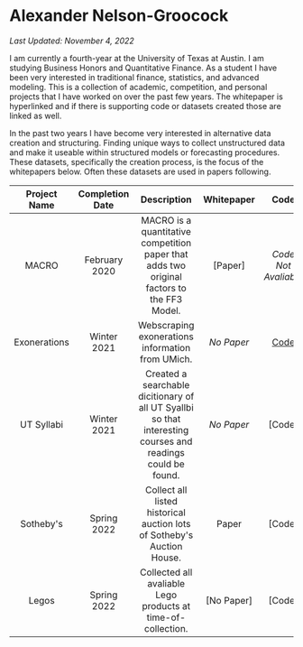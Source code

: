 # Alexander Nelson-Groocock
*Last Updated: November 4, 2022*

I am currently a fourth-year at the University of Texas at Austin. I am studying Business Honors and Quantitative Finance. As a student I have been very interested in traditional finance, statistics, and advanced modeling. This is a collection of academic, competition, and personal projects that I have worked on over the past few years. The whitepaper is hyperlinked and if there is supporting code or datasets created those are linked as well.

In the past two years I have become very interested in alternative data creation and structuring. Finding unique ways to collect unstructured data and make it useable within structured models or forecasting procedures. These datasets, specifically the creation process, is the focus of the whitepapers below. Often these datasets are used in papers following. 


| **Project Name**         | **Completion Date**         | **Description**         | **Whitepaper**         |  **Code**        |  **Dataset**        |
|:--------------------:|:--------------------:|:--------------------:|:--------------------:|:--------------------:|:--------------------:|
| MACRO | February 2020 | MACRO is a quantitative competition paper that adds two original factors to the FF3 Model. | [Paper] | *Code Not Avaliable* | *No Dataset* |
| Exonerations | Winter 2021 | Webscraping exonerations information from UMich. | *No Paper* | [Code](https://github.com/aong2001/home/tree/main/Exonerations) | [Dataset] |
| UT Syllabi | Winter 2021 | Created a searchable dicitionary of all UT Syallbi so that interesting courses and readings could be found. | *No Paper* | [Code] | [Dataset] |
| Sotheby's | Spring 2022 | Collect all listed historical auction lots of Sotheby's Auction House. | Paper | [Code] | [Dataset] |
| Legos | Spring 2022 | Collected all avaliable Lego products at time-of-collection. | [No Paper] | [Code] | [Dataset] |
